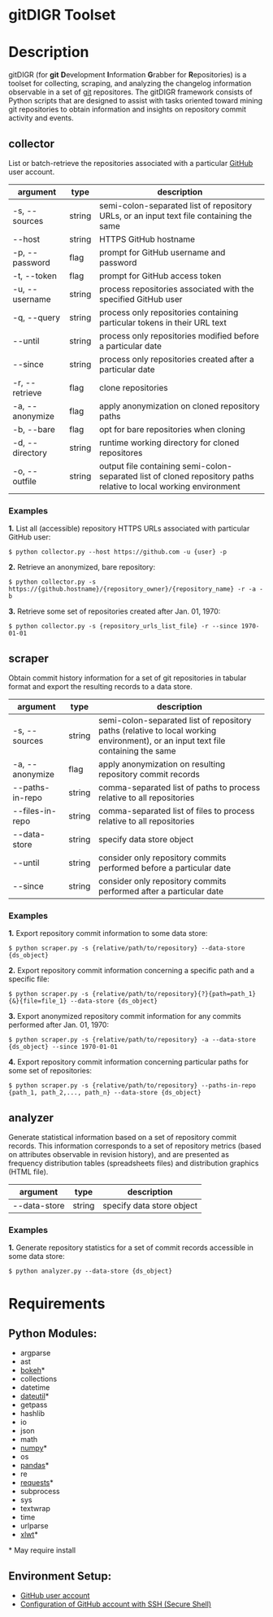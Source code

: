 # gitDIGR Toolset


# Description
gitDIGR (for **git** **D**evelopment **I**nformation **G**rabber for **R**epositories) is a toolset for collecting, scraping, and analyzing the changelog information observable in a set of [git](https://git-scm.com/) repositores. The gitDIGR framework consists of Python scripts that are designed to assist with tasks oriented toward mining git repositories to obtain information and insights on repository commit activity and events.


## collector

List or batch-retrieve the repositories associated with a particular [GitHub](https://github.com/) user account.

| argument | type | description |
|----------|------|-------------|
| \-s, \-\-sources | string | semi\-colon\-separated list of repository URLs, or an input text file containing the same |
| \-\-host | string | HTTPS GitHub hostname |
| \-p, \-\-password | flag | prompt for GitHub username and password |
| \-t, \-\-token | flag | prompt for GitHub access token |
| \-u, \-\-username | string | process repositories associated with the specified GitHub user |
| \-q, \-\-query | string | process only repositories containing particular tokens in their URL text |
| \-\-until | string | process only repositories modified before a particular date |
| \-\-since | string | process only repositories created after a particular date |
| \-r, \-\-retrieve | flag | clone repositories |
| \-a, \-\-anonymize | flag | apply anonymization on cloned repository paths |
| \-b, \-\-bare | flag | opt for bare repositories when cloning |
| \-d, \-\-directory | string | runtime working directory for cloned repositores |
| \-o, \-\-outfile | string | output file containing semi\-colon\-separated list of cloned repository paths relative to local working environment |

### Examples

**1.** List all (accessible) repository HTTPS URLs associated with particular GitHub user:
```
$ python collector.py --host https://github.com -u {user} -p
```

**2.** Retrieve an anonymized, bare repository:
```
$ python collector.py -s https://{github.hostname}/{repository_owner}/{repository_name} -r -a -b
```

**3.** Retrieve some set of repositories created after Jan. 01, 1970:
```
$ python collector.py -s {repository_urls_list_file} -r --since 1970-01-01
```



## scraper

Obtain commit history information for a set of git repositories in tabular format and export the resulting records to a data store.

| argument | type | description |
|----------|------|-------------|
| \-s, \-\-sources | string | semi\-colon\-separated list of repository paths \(relative to local working environment\), or an input text file containing the same |
| \-a, \-\-anonymize | flag | apply anonymization on resulting repository commit records |
| \-\-paths\-in\-repo | string | comma-separated list of paths to process relative to all repositories |
| \-\-files\-in\-repo | string | comma-separated list of files to process relative to all repositories |
| \-\-data\-store | string | specify data store object |
| \-\-until | string | consider only repository commits performed before a particular date |
| \-\-since | string | consider only repository commits performed after a particular date |

### Examples

**1.** Export repository commit information to some data store:
```
$ python scraper.py -s {relative/path/to/repository} --data-store {ds_object}
```

**2.** Export repository commit information concerning a specific path and a specific file:
```
$ python scraper.py -s {relative/path/to/repository}{?}{path=path_1}{&}{file=file_1} --data-store {ds_object}
```

**3.** Export anonymized repository commit information for any commits performed after Jan. 01, 1970:
```
$ python scraper.py -s {relative/path/to/repository} -a --data-store {ds_object} --since 1970-01-01
```

**4.** Export repository commit information concerning particular paths for some set of repositories:
```
$ python scraper.py -s {relative/path/to/repository} --paths-in-repo {path_1, path_2,..., path_n} --data-store {ds_object}
```



## analyzer

Generate statistical information based on a set of repository commit records. This information corresponds to a set of repository metrics \(based on attributes observable in revision history\), and are presented as frequency distribution tables \(spreadsheets files\) and distribution graphics \(HTML file\).

| argument | type | description |
|----------|------|-------------|
| \-\-data\-store | string | specify data store object |

### Examples

**1.** Generate repository statistics for a set of commit records accessible in some data store:
```
$ python analyzer.py --data-store {ds_object}
```



# Requirements

## Python Modules:
- argparse
- ast
- [bokeh](https://pypi.python.org/pypi/bokeh)*
- collections
- datetime
- [dateutil](https://pypi.python.org/pypi/python-dateutil/)*
- getpass
- hashlib
- io
- json
- math
- [numpy](https://pypi.python.org/pypi/numpy)*
- os
- [pandas](https://pypi.python.org/pypi/pandas)*
- re
- [requests](https://pypi.python.org/pypi/requests)*
- subprocess
- sys
- textwrap
- time
- urlparse
- [xlwt](https://pypi.python.org/pypi/xlwt)*

\* May require install

## Environment Setup:
- [GitHub user account](https://github.com/join)
- [Configuration of GitHub account with SSH \(Secure Shell\)](https://help.github.com/articles/connecting-to-github-with-ssh/)
